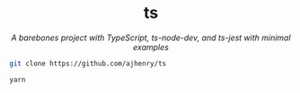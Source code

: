<h1 align="center">ts</h1>

<p align="center">
  <i>A barebones project with TypeScript, ts-node-dev, and ts-jest with minimal examples</i>
</p>

```sh
git clone https://github.com/ajhenry/ts

yarn
```
